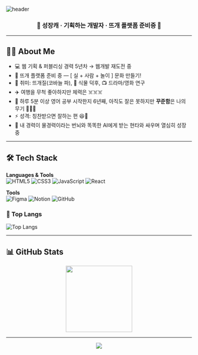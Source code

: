 <!-- 상단 배너 -->
![header](https://capsule-render.vercel.app/api?type=rounded&color=0:F27BAA,100:8EC5FC&height=250&text=Hello+World%21&fontSize=60&fontAlign=50&fontAlignY=45&desc=%EA%B8%B0%ED%9A%8D%ED%95%98%EA%B3%A0+%EA%B0%9C%EB%B0%9C%ED%95%98%EB%8A%94+%EA%B9%80%EB%8D%B0%EC%9D%B4+%EC%9E%85%EB%8B%88%EB%8B%A4+%F0%9F%98%89&descSize=30&descAlign=50&descAlignY=70)


<!-- 인사 -->
<h3 align="center"> 🌸 성장캐 · 기획하는 개발자 · 뜨개 플랫폼 준비중 🌸 </h3>

---

## 🙋‍♀️ About Me  
- 💻 웹 기획 & 퍼블리싱 경력 5년차 → 웹개발 재도전 중  
- 🎨 뜨개 플랫폼 준비 중 — [ 실 + 사람 + 놀이 ] 문화 만들기!  
- 🧶 취미: 뜨개질(코바늘 파), 🌿 식물 덕후, 📺 드라마/영화 연구  
- ✈️ 여행을 무척 좋아하지만 체력은 ☠️☠️☠️  
- 🌱 하루 5분 이상 영어 공부 시작한지 6년째, 아직도 잘은 못하지만 **꾸준함**은 나의 무기 🌳🌳🌳
- ⚡ 성격: 칭찬받으면 잘하는 편 😆👏  
- 🎢 내 경력이 물경력이라는 번뇌와 똑똑한 AI에게 받는 현타와 싸우며 열심히 성장 중  

---

## 🛠️ Tech Stack  

<div>

**Languages & Tools**  
![HTML5](https://img.shields.io/badge/HTML5-E34F26.svg?style=for-the-badge&logo=html5&logoColor=white) 
![CSS3](https://img.shields.io/badge/CSS3-1572B6.svg?style=for-the-badge&logo=css3&logoColor=white) 
![JavaScript](https://img.shields.io/badge/JavaScript-F7DF1E.svg?style=for-the-badge&logo=javascript&logoColor=black)
![React](https://img.shields.io/badge/React-61DAFB.svg?style=for-the-badge&logo=react&logoColor=black) 
<!-- ![Node.js](https://img.shields.io/badge/Node.js-339933.svg?style=for-the-badge&logo=nodedotjs&logoColor=white)   -->

**Tools**  
![Figma](https://img.shields.io/badge/Figma-F24E1E.svg?style=for-the-badge&logo=figma&logoColor=white) 
![Notion](https://img.shields.io/badge/Notion-000000.svg?style=for-the-badge&logo=notion&logoColor=white) 
![GitHub](https://img.shields.io/badge/GitHub-181717.svg?style=for-the-badge&logo=github&logoColor=white)  


### 🚌 Top Langs
![Top Langs](https://github-readme-stats.vercel.app/api/top-langs/?username=Kimday366&layout=compact)


</div>


<!-- ## 🚀 Current Project
✨ **YarnPle(얀플)**  
> "실(Yarn)과 사람이(people) 만나서 놀(play)다"  
실 비교 플랫폼 → 실 덕후 커뮤니티 → 대형 오프라인 카페까지 확장 예정   -->
<!-- 
---

## 🌈 Fun Facts
- 🤯 아보카도, 콩 ❌ (절대 못 먹음)  
- 🧩 이직(사업) 준비 중 → **2026년엔 성공하리라** 🔥   -->

---

## 📊 GitHub Stats  

<p align="center">
  <img src="https://github-readme-stats.vercel.app/api?username=Kimday366&show_icons=true&theme=radical&hide_border=true" height="180em"/>
</p>

---

<!-- 하단 배너 -->
<p align="center">
  <img src="https://capsule-render.vercel.app/api?type=waving&color=0:F27BAA,100:8EC5FC&height=150&section=footer"/>
</p>
